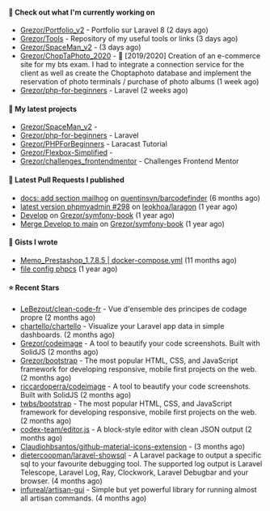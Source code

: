 #### 👷 Check out what I'm currently working on

- [Grezor/Portfolio_v2](https://github.com/Grezor/Portfolio_v2) - Portfolio sur Laravel 8 (2 days ago)
- [Grezor/Tools](https://github.com/Grezor/Tools) - Repository of my useful tools or links (3 days ago)
- [Grezor/SpaceMan_v2](https://github.com/Grezor/SpaceMan_v2) -  (3 days ago)
- [Grezor/ChopTaPhoto_2020](https://github.com/Grezor/ChopTaPhoto_2020) - 🛒 [2019/2020] Creation of an e-commerce site for my bts exam. I had to integrate a connection service for the client as well as create the Choptaphoto database and implement the reservation of photo terminals / purchase of photo albums (1 week ago)
- [Grezor/php-for-beginners](https://github.com/Grezor/php-for-beginners) - Laravel (2 weeks ago)

#### 🌱 My latest projects

- [Grezor/SpaceMan_v2](https://github.com/Grezor/SpaceMan_v2) - 
- [Grezor/php-for-beginners](https://github.com/Grezor/php-for-beginners) - Laravel
- [Grezor/PHPForBeginners](https://github.com/Grezor/PHPForBeginners) - Laracast Tutorial
- [Grezor/Flexbox-Simplified](https://github.com/Grezor/Flexbox-Simplified) - 
- [Grezor/challenges_frontendmentor](https://github.com/Grezor/challenges_frontendmentor) - Challenges Frontend Mentor

#### 🔨 Latest Pull Requests I published

- [docs: add section mailhog](https://github.com/quentinsvn/barcodefinder/pull/2) on [quentinsvn/barcodefinder](https://github.com/quentinsvn/barcodefinder) (6 months ago)
- [latest version phpmyadmin #298](https://github.com/leokhoa/laragon/pull/299) on [leokhoa/laragon](https://github.com/leokhoa/laragon) (1 year ago)
- [Develop](https://github.com/Grezor/symfony-book/pull/2) on [Grezor/symfony-book](https://github.com/Grezor/symfony-book) (1 year ago)
- [Merge Develop to main](https://github.com/Grezor/symfony-book/pull/1) on [Grezor/symfony-book](https://github.com/Grezor/symfony-book) (1 year ago)

#### 📓 Gists I wrote

- [Memo_Prestashop_1.7.8.5 | docker-compose.yml](https://gist.github.com/eb78b378ed9f40780dc077b361ead337) (11 months ago)
- [file config phpcs](https://gist.github.com/27d8a6056d2e171aed20c26699439861) (1 year ago)

#### ⭐ Recent Stars

- [LeBezout/clean-code-fr](https://github.com/LeBezout/clean-code-fr) - Vue d&#39;ensemble des principes de codage propre (2 months ago)
- [chartello/chartello](https://github.com/chartello/chartello) - Visualize your Laravel app data in simple dashboards. (2 months ago)
- [Grezor/codeimage](https://github.com/Grezor/codeimage) - A tool to beautify your code screenshots. Built with SolidJS (2 months ago)
- [Grezor/bootstrap](https://github.com/Grezor/bootstrap) - The most popular HTML, CSS, and JavaScript framework for developing responsive, mobile first projects on the web. (2 months ago)
- [riccardoperra/codeimage](https://github.com/riccardoperra/codeimage) - A tool to beautify your code screenshots. Built with SolidJS (2 months ago)
- [twbs/bootstrap](https://github.com/twbs/bootstrap) - The most popular HTML, CSS, and JavaScript framework for developing responsive, mobile first projects on the web. (2 months ago)
- [codex-team/editor.js](https://github.com/codex-team/editor.js) - A block-style editor with clean JSON output (2 months ago)
- [Claudiohbsantos/github-material-icons-extension](https://github.com/Claudiohbsantos/github-material-icons-extension) -  (3 months ago)
- [dietercoopman/laravel-showsql](https://github.com/dietercoopman/laravel-showsql) - A Laravel package to output a specific sql to your favourite debugging tool. The supported log output is Laravel Telescope, Laravel Log, Ray, Clockwork, Laravel Debugbar and your browser. (4 months ago)
- [infureal/artisan-gui](https://github.com/infureal/artisan-gui) - Simple but yet powerful library for running almost all artisan commands. (4 months ago)
